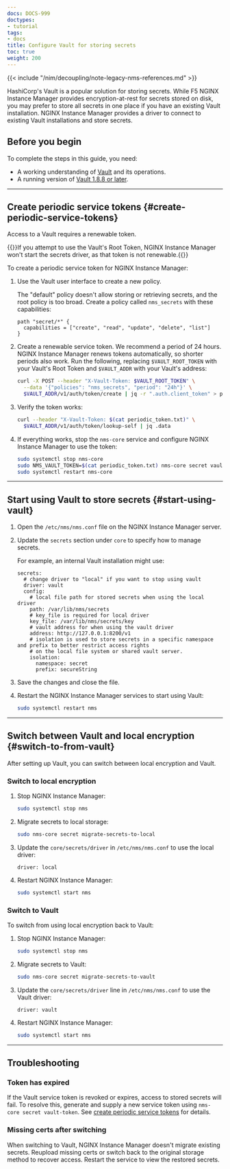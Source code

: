 ```yaml
---
docs: DOCS-999
doctypes:
- tutorial
tags:
- docs
title: Configure Vault for storing secrets
toc: true
weight: 200
---
```


{{< include "/nim/decoupling/note-legacy-nms-references.md" >}}

HashiCorp's Vault is a popular solution for storing secrets. While F5 NGINX Instance Manager provides encryption-at-rest for secrets stored on disk, you may prefer to store all secrets in one place if you have an existing Vault installation. NGINX Instance Manager provides a driver to connect to existing Vault installations and store secrets.

## Before you begin

To complete the steps in this guide, you need:

- A working understanding of [Vault](https://www.vaultproject.io) and its operations.
- A running version of [Vault 1.8.8 or later](https://www.vaultproject.io/docs/install).

---

## Create periodic service tokens {#create-periodic-service-tokens}

Access to a Vault requires a renewable token.

{{<note>}}If you attempt to use the Vault's Root Token, NGINX Instance Manager won't start the secrets driver, as that token is not renewable.{{</note>}}

To create a periodic service token for NGINX Instance Manager:

1. Use the Vault user interface to create a new policy.

   The "default" policy doesn't allow storing or retrieving secrets, and the root policy is too broad. Create a policy called `nms_secrets` with these capabilities:

    ```text
    path "secret/*" {
      capabilities = ["create", "read", "update", "delete", "list"]
    }
    ```

2. Create a renewable service token. We recommend a period of 24 hours. NGINX Instance Manager renews tokens automatically, so shorter periods also work. Run the following, replacing `$VAULT_ROOT_TOKEN` with your Vault's Root Token and `$VAULT_ADDR` with your Vault's address:

    ```bash
    curl -X POST --header "X-Vault-Token: $VAULT_ROOT_TOKEN" \
      --data '{"policies": "nms_secrets", "period": "24h"}' \
      $VAULT_ADDR/v1/auth/token/create | jq -r ".auth.client_token" > periodic_token.txt
    ```

3. Verify the token works:

    ```bash
    curl --header "X-Vault-Token: $(cat periodic_token.txt)" \
      $VAULT_ADDR/v1/auth/token/lookup-self | jq .data
    ```

4. If everything works, stop the `nms-core` service and configure NGINX Instance Manager to use the token:

    ```bash
    sudo systemctl stop nms-core
    sudo NMS_VAULT_TOKEN=$(cat periodic_token.txt) nms-core secret vault-token
    sudo systemctl restart nms-core
    ```

---

## Start using Vault to store secrets {#start-using-vault}

1. Open the `/etc/nms/nms.conf` file on the NGINX Instance Manager server.
2. Update the `secrets` section under `core` to specify how to manage secrets.

   For example, an internal Vault installation might use:

   ```text
   secrets:
     # change driver to "local" if you want to stop using vault
     driver: vault
     config:
       # local file path for stored secrets when using the local driver
       path: /var/lib/nms/secrets
       # key_file is required for local driver
       key_file: /var/lib/nms/secrets/key
       # vault address for when using the vault driver
       address: http://127.0.0.1:8200/v1
       # isolation is used to store secrets in a specific namespace and prefix to better restrict access rights
       # on the local file system or shared vault server.
       isolation:
         namespace: secret
         prefix: secureString
   ```

3. Save the changes and close the file.
4. Restart the NGINX Instance Manager services to start using Vault:

   ```bash
   sudo systemctl restart nms
   ```

---

## Switch between Vault and local encryption {#switch-to-from-vault}

After setting up Vault, you can switch between local encryption and Vault.

### Switch to local encryption

1. Stop NGINX Instance Manager:

   ```bash
   sudo systemctl stop nms
   ```

2. Migrate secrets to local storage:

   ```bash
   sudo nms-core secret migrate-secrets-to-local
   ```

3. Update the `core/secrets/driver` in `/etc/nms/nms.conf` to use the local driver:

   ```text
   driver: local
   ```

4. Restart NGINX Instance Manager:

   ```bash
   sudo systemctl start nms
   ```

### Switch to Vault

To switch from using local encryption back to Vault:

1. Stop NGINX Instance Manager:

   ```bash
   sudo systemctl stop nms
   ```

2. Migrate secrets to Vault:

   ```bash
   sudo nms-core secret migrate-secrets-to-vault
   ```

3. Update the `core/secrets/driver` line in `/etc/nms/nms.conf` to use the Vault driver:

   ```text
   driver: vault
   ```

4. Restart NGINX Instance Manager:

   ```bash
   sudo systemctl start nms
   ```

---

## Troubleshooting

### Token has expired

If the Vault service token is revoked or expires, access to stored secrets will fail. To resolve this, generate and supply a new service token using `nms-core secret vault-token`. See [create periodic service tokens](#create-periodic-service-tokens) for details.

### Missing certs after switching

When switching to Vault, NGINX Instance Manager doesn't migrate existing secrets. Reupload missing certs or switch back to the original storage method to recover access. Restart the service to view the restored secrets.
